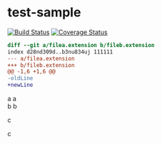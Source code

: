 # test-sample

[![Build Status][travis-image]][travis-url]
[![Coverage Status][coveralls-image]][coveralls-url]

[travis-image]: https://travis-ci.org/why520crazy/test-sample.svg?branch=master
[travis-url]: https://travis-ci.org/why520crazy/test-sample
[coveralls-image]: https://coveralls.io/repos/github/why520crazy/test-sample/badge.svg
[coveralls-url]: https://coveralls.io/github/why520crazy/test-sample


``` diff
diff --git a/filea.extension b/fileb.extension
index d28nd309d..b3nu834uj 111111
--- a/filea.extension
+++ b/fileb.extension
@@ -1,6 +1,6 @@
-oldLine
+newLine

```

a
a
<br />
b
b

c

c
